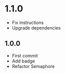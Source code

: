 # 1.1.0
+ Fix instructions
+ Upgrade dependencies

## 1.0.0
+ First commit
+ Add badge
+ Refactor Semaphore